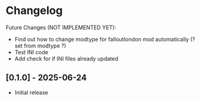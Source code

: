 # Changelog

Future Changes (NOT IMPLEMENTED YET):

- Find out how to change modtype for falloutlondon mod automatically (? set from modtype ?)
- Test INI code
- Add check for if INI files already updated

## [0.1.0] - 2025-06-24

- Initial release
